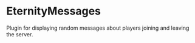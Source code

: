# EternityMessages
 Plugin for displaying random messages about players joining and leaving the server.
